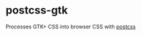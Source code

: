 
# postcss-gtk

Processes GTK+ CSS into browser CSS
with [postcss](https://github.com/postcss/postcss)
